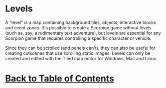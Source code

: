 # Levels

A "level" is a map containing background tiles, objects, interactive blocks and event zones. It's possible to create a Scorpion game without levels (such as, say, a rudimentary text adventure), but levels are essential for any Scorpion game that requires controlling a specific character or vehicle.

Since they can be scrolled (and panels can't), they can also be useful for creating cutscenes that use scrolling static images. Levels can only be created and edited with the Tiled map editor for Windows, Mac and Linux.





# [Back to Table of Contents](../README.md)
